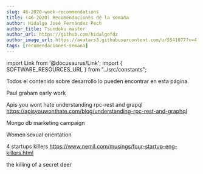 ```yaml
---
slug: 46-2020-week-recommendations
title: (46-2020) Recomendaciones de la semana
author: Hidalgo José Fernández Pech
author_title: Tsundoku master 
author_url: https://github.com/hidalgofdz
author_image_url: https://avatars3.githubusercontent.com/u/5541077?v=4
tags: [recomendaciones-semana]
---
```


import Link from '@docusaurus/Link';
import { SOFTWARE_RESOURCES_URL } from "../src/constants";


<!--truncate-->

Todos el contenido sobre desarrollo lo pueden encontrar en esta <Link to={SOFTWARE_RESOURCES_URL}>página</Link>.


Paul graham early work

Apis you wont hate understanding rpc-rest and grapql
https://apisyouwonthate.com/blog/understanding-rpc-rest-and-graphql

Mongo db marketing campaign

Women sexual orientation

4 startups killers
https://www.nemil.com/musings/four-startup-eng-killers.html

the killing of a secret deer